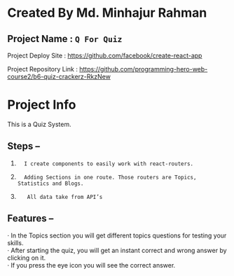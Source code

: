 # Created By Md. Minhajur Rahman

## Project Name : `Q For Quiz`
Project Deploy Site : https://github.com/facebook/create-react-app

Project Repository Link : https://github.com/programming-hero-web-course2/b6-quiz-crackerz-RkzNew


# Project Info
This is a Quiz System.
## Steps –
1.       I create components to easily work with react-routers.
2.       Adding Sections in one route. Those routers are Topics, Statistics and Blogs.
3.        All data take from API’s
## Features –
·         In the Topics section you will get different topics questions for testing your skills.\
·         After starting the quiz, you will get an instant correct and wrong answer by clicking on it.\
·         If you press the eye icon you will see the correct answer.



